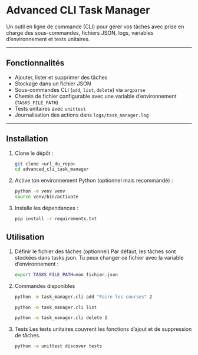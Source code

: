 #  Advanced CLI Task Manager

Un outil en ligne de commande (CLI) pour gérer vos tâches avec prise en charge des sous-commandes, fichiers JSON, logs, variables d’environnement et tests unitaires.

---

##  Fonctionnalités

-  Ajouter, lister et supprimer des tâches
-  Stockage dans un fichier JSON
-  Sous-commandes CLI (`add`, `list`, `delete`) via `argparse`
-  Chemin de fichier configurable avec une variable d’environnement (`TASKS_FILE_PATH`)
-  Tests unitaires avec `unittest`
-  Journalisation des actions dans `logs/task_manager.log`

---

##  Installation

1. Clone le dépôt :
   ```bash
   git clone <url_du_repo>
   cd advanced_cli_task_manager
    ```

2. Active ton environnement Python (optionnel mais recommandé) :

    ```bash
    python -m venv venv
    source venv/bin/activate
    ```

3. Installe les dépendances :

    ```bash
    pip install -r requirements.txt
    ```

##  Utilisation

1. Définir le fichier des tâches (optionnel)
Par défaut, les tâches sont stockées dans tasks.json.
Tu peux changer ce fichier avec la variable d’environnement :

    ```bash
    export TASKS_FILE_PATH=mon_fichier.json
    ```

2. Commandes disponibles

    ```bash
    python -m task_manager.cli add "Faire les courses" 2
    ```

    ```bash
    python -m task_manager.cli list
    ```

    ```bash
    python -m task_manager.cli delete 1
    ```

4. Tests
Les tests unitaires couvrent les fonctions d’ajout et de suppression de tâches.

    ```bash
    python -m unittest discover tests
    ```
